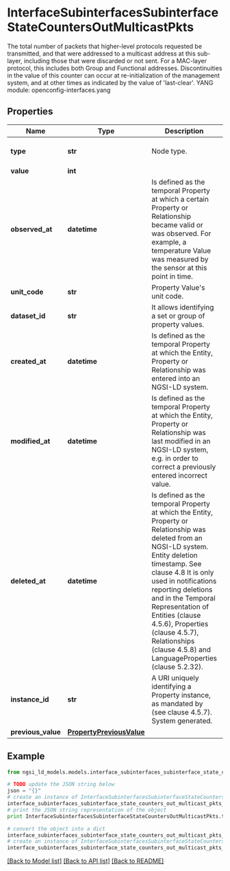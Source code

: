# InterfaceSubinterfacesSubinterfaceStateCountersOutMulticastPkts

The total number of packets that higher-level protocols requested be transmitted, and that were addressed to a multicast address at this sub-layer, including those that were discarded or not sent. For a MAC-layer protocol, this includes both Group and Functional addresses.  Discontinuities in the value of this counter can occur at re-initialization of the management system, and at other times as indicated by the value of 'last-clear'.  YANG module: openconfig-interfaces.yang 

## Properties

Name | Type | Description | Notes
------------ | ------------- | ------------- | -------------
**type** | **str** | Node type.  | [optional] [default to 'Property']
**value** | **int** |  | 
**observed_at** | **datetime** | Is defined as the temporal Property at which a certain Property or Relationship became valid or was observed. For example, a temperature Value was measured by the sensor at this point in time.  | [optional] 
**unit_code** | **str** | Property Value&#39;s unit code.  | [optional] 
**dataset_id** | **str** | It allows identifying a set or group of property values.  | [optional] 
**created_at** | **datetime** | Is defined as the temporal Property at which the Entity, Property or Relationship was entered into an NGSI-LD system.  | [optional] [readonly] 
**modified_at** | **datetime** | Is defined as the temporal Property at which the Entity, Property or Relationship was last modified in an NGSI-LD system, e.g. in order to correct a previously entered incorrect value.  | [optional] [readonly] 
**deleted_at** | **datetime** | Is defined as the temporal Property at which the Entity, Property or Relationship was deleted from an NGSI-LD system.  Entity deletion timestamp. See clause 4.8 It is only used in notifications reporting deletions and in the Temporal Representation of Entities (clause 4.5.6), Properties (clause 4.5.7), Relationships (clause 4.5.8) and LanguageProperties (clause 5.2.32).  | [optional] [readonly] 
**instance_id** | **str** | A URI uniquely identifying a Property instance, as mandated by (see clause 4.5.7). System generated.  | [optional] [readonly] 
**previous_value** | [**PropertyPreviousValue**](PropertyPreviousValue.md) |  | [optional] 

## Example

```python
from ngsi_ld_models.models.interface_subinterfaces_subinterface_state_counters_out_multicast_pkts import InterfaceSubinterfacesSubinterfaceStateCountersOutMulticastPkts

# TODO update the JSON string below
json = "{}"
# create an instance of InterfaceSubinterfacesSubinterfaceStateCountersOutMulticastPkts from a JSON string
interface_subinterfaces_subinterface_state_counters_out_multicast_pkts_instance = InterfaceSubinterfacesSubinterfaceStateCountersOutMulticastPkts.from_json(json)
# print the JSON string representation of the object
print InterfaceSubinterfacesSubinterfaceStateCountersOutMulticastPkts.to_json()

# convert the object into a dict
interface_subinterfaces_subinterface_state_counters_out_multicast_pkts_dict = interface_subinterfaces_subinterface_state_counters_out_multicast_pkts_instance.to_dict()
# create an instance of InterfaceSubinterfacesSubinterfaceStateCountersOutMulticastPkts from a dict
interface_subinterfaces_subinterface_state_counters_out_multicast_pkts_form_dict = interface_subinterfaces_subinterface_state_counters_out_multicast_pkts.from_dict(interface_subinterfaces_subinterface_state_counters_out_multicast_pkts_dict)
```
[[Back to Model list]](../README.md#documentation-for-models) [[Back to API list]](../README.md#documentation-for-api-endpoints) [[Back to README]](../README.md)


